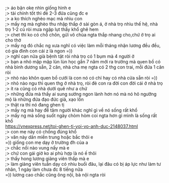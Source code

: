 ;> áo bận oke nhìn giống hình e<br>
;> tài chính tốt thì đẻ 2-3 đứa cũng đc e<br>
;> a ko thích nghèo mạc mà nhìu con<br>
;> mấy ng mà nghèo thu nhập thấp ở sài gòn á, ở nhà trọ nhìu thế hệ, nhà trọ 1-2 củ ròi mưa ngập lụt thấy khổ ghê hem<br>
;> chet thì ko có chỗ chôn, gửi vô chùa ngta thắp nhang cho,chứ ở trọ ai cho thờ<br>
;> mấy ng đó chắc ng xưa nghĩ có việc làm mỗi tháng nhận lương đều đều, có gia đình con cái z là ngon =))<br>
;> nghĩ cạn nửa già bệnh tật ròi nhà trọ có 1 bụm mà 4 người ở<br>
;> bạn a nhỏ mập mập lùn lùn học gần 7 năm mới ra trường mà quen bồ có nhà bình dương sẵn, 2 căn, nhà cha mẹ ngta có 2 thg con trai, mỗi đứa 1 căn ròi<br>
;> nhỏ nào khôn quen bồ cưới là con nó có chỉ hay có nhà cửa sẵn ròi =))<br>
;> nhỏ nào ngu thì quen thg ở nhà trọ, ròi đẻ con ra đời con đời cái ở nhà trọ<br>
;> ít ra cũng có nhà dưới quê như a chứ<br>
;> những đứa mà thấy ai sung sướng ngon lành hơn nó mà nó hô ngưỡng mộ là những  đứa đạo đức giả, xạo lồn<br>
;> thật ra thì nó đang ghen tị<br>
;> mấy ng mà hay để tâm người khác nghĩ gì về nó sống rất khổ<br>
;> mấy ng mà sống suốt ngày chòm hòm coi ngta hơn gì mình là sống rất khổ<br>
https://vnexpress.net/toi-ghen-ti-voi-vo-anh-duc-2148037.html<br>
;> con mẹ này có chồng đúng khổ<br>
;> văn này dân miền trung hoặc bắc thôi e<br>
=)) giống con mẹ dạy ở trường đh của a<br>
;> chắc nồi nào vung nấy mà e<br>
;> chứ con gái giờ ko ai phù hợp là nó ế thôi<br>
;> thấy hong lương giảng viên thấp mà e<br>
;> làm giảng viên tuần dạy có nhiu buổi đâu, lại đâu có bị áp lực như làm tư nhân, 1 ngày làm chưa đc 8 tiếng nữa<br>
=)) lương cao chắc cũng ông nội, bà nội ngta ròi
